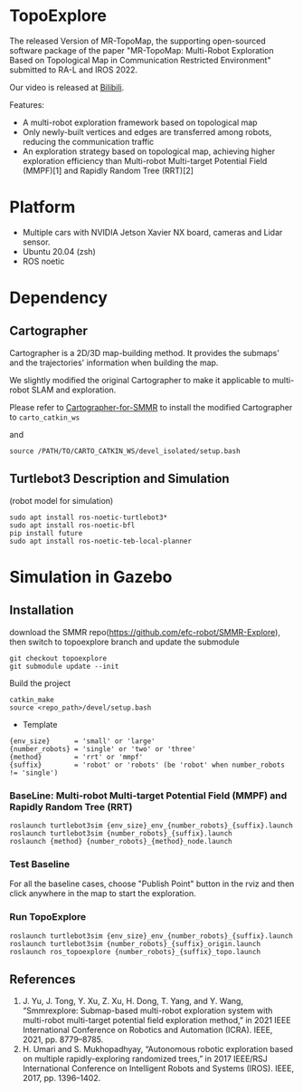 # TopoExplore

The released Version of MR-TopoMap, the supporting open-sourced software package of the paper "MR-TopoMap: Multi-Robot Exploration Based on Topological Map in Communication Restricted
Environment" submitted to RA-L and IROS 2022.

Our video is released at [Bilibili](https://www.bilibili.com/video/BV14a411H7P1).

Features:
- A multi-robot exploration framework based on topological map
- Only newly-built vertices and edges are transferred among robots, reducing the communication traffic
- An exploration strategy based on topological map, achieving higher exploration efficiency than Multi-robot Multi-target Potential Field (MMPF)[1] and Rapidly Random Tree (RRT)[2]

# Platform
- Multiple cars with NVIDIA Jetson Xavier NX board, cameras and Lidar sensor.
- Ubuntu 20.04 (zsh)
- ROS noetic

# Dependency

## Cartographer
Cartographer is a 2D/3D map-building method.
It provides the submaps' and the trajectories' information when building the map. 

We slightly modified the original Cartographer to make it applicable to multi-robot SLAM and exploration.

Please refer to [Cartographer-for-SMMR](https://github.com/efc-robot/Cartographer-for-SMMR) to install the modified Cartographer to ```carto_catkin_ws```

and 

```
source /PATH/TO/CARTO_CATKIN_WS/devel_isolated/setup.bash
```

## Turtlebot3 Description and Simulation
(robot model for simulation)

```
sudo apt install ros-noetic-turtlebot3*
sudo apt install ros-noetic-bfl
pip install future
sudo apt install ros-noetic-teb-local-planner
```


# Simulation in Gazebo 

## Installation
download the SMMR repo(https://github.com/efc-robot/SMMR-Explore), then switch to topoexplore branch and update the submodule
```
git checkout topoexplore
git submodule update --init
```

Build the project
```
catkin_make
source <repo_path>/devel/setup.bash
```

- Template  
```
{env_size}      = 'small' or 'large'
{number_robots} = 'single' or 'two' or 'three'
{method}        = 'rrt' or 'mmpf'
{suffix}        = 'robot' or 'robots' (be 'robot' when number_robots != 'single')
```


### BaseLine: Multi-robot Multi-target Potential Field (MMPF) and Rapidly Random Tree (RRT)
```
roslaunch turtlebot3sim {env_size}_env_{number_robots}_{suffix}.launch
roslaunch turtlebot3sim {number_robots}_{suffix}.launch
roslaunch {method} {number_robots}_{method}_node.launch
```
### Test Baseline

For all the baseline cases, choose "Publish Point" button in the rviz and then click anywhere in the map to start the exploration.

### Run TopoExplore
```
roslaunch turtlebot3sim {env_size}_env_{number_robots}_{suffix}.launch
roslaunch turtlebot3sim {number_robots}_{suffix}_origin.launch
roslaunch ros_topoexplore {number_robots}_{suffix}_topo.launch
```

## References
1. J. Yu, J. Tong, Y. Xu, Z. Xu, H. Dong, T. Yang, and Y. Wang, “Smmrexplore: Submap-based multi-robot exploration system with multi-robot multi-target potential field exploration method,” in 2021 IEEE International Conference on Robotics and Automation (ICRA). IEEE, 2021, pp. 8779–8785.
2. H. Umari and S. Mukhopadhyay, “Autonomous robotic exploration based on multiple rapidly-exploring randomized trees,” in 2017 IEEE/RSJ International Conference on Intelligent Robots and Systems (IROS). IEEE, 2017, pp. 1396–1402.
